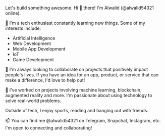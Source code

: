 Let's build something awesome.
Hi 👋 there! I'm Alwalid (@alwalid54321 online). 

👀 I'm a tech enthusiast constantly learning new things. Some of my interests include:

- Artificial Intelligence
- Web Development
- Mobile App Development
- IoT
- Game Development

🌱 I'm always looking to collaborate on projects that positively impact people's lives. If you have an idea for an app, product, or service that can make a difference, I'd love to help out!

💞️ I've worked on projects involving machine learning, blockchain, augmented reality and more. I'm passionate about using technology to solve real-world problems. 

Outside of tech, I enjoy sports, reading and hanging out with friends.

📫 You can find me @alwalid54321 on Telegram, Snapchat, Instagram, etc. I'm open to connecting and collaborating!


<!---
alwalid54321/alwalid54321 is a ✨ special ✨ repository because its `README.md` (this file) appears on your GitHub profile.
You can click the Preview link to take a look at your changes.
--->

